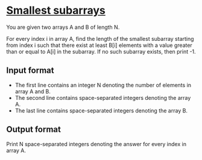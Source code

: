 # [Smallest subarrays][link]

You are given two arrays A and B of length N.

For every index i in array A, find the length of the smallest subarray starting from index i such that there exist at least B[i] elements with a value greater than or equal to A[i] in the subarray. If no such subarray exists, then print -1.

## Input format

- The first line contains an integer N denoting the number of elements in array A and B.
- The second line contains space-separated integers denoting the array A.
- The last line contains space-separated integers denoting the array B.

## Output format

Print N space-separated integers denoting the answer for every index in array A.

[link]: https://www.hackerearth.com/practice/algorithms/searching/binary-search/practice-problems/algorithm/smallest-subarray-2-d6530e0b/
